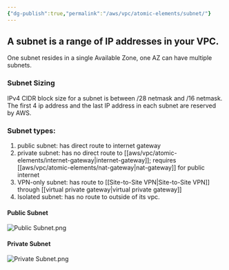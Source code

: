 ```yaml
---
{"dg-publish":true,"permalink":"/aws/vpc/atomic-elements/subnet/"}
---
```


## A subnet is a range of IP addresses in your VPC.

One subnet resides in a single Available Zone, one AZ can have multiple subnets.

### Subnet Sizing

IPv4 CIDR block size for a subnet is between /28 netmask and /16 netmask.
The first 4 ip address and the last IP address in each subnet are reserved by AWS.

### Subnet types:
1. public subnet: has direct route to internet gateway
2. private subnet: has no direct route to [[aws/vpc/atomic-elements/internet-gateway\|internet-gateway]]; requires [[aws/vpc/atomic-elements/nat-gateway\|nat-gateway]] for public internet
3. VPN-only subnet: has route to [[Site-to-Site VPN\|Site-to-Site VPN]] through [[virtual private gateway\|virtual private gateway]]
4. Isolated subnet: has no route to outside of its vpc.


#### **Public Subnet**

![Public Subnet.png](/img/user/aws/vpc/png/Public%20Subnet.png)
#### **Private Subnet**
![Private Subnet.png](/img/user/aws/vpc/png/Private%20Subnet.png)